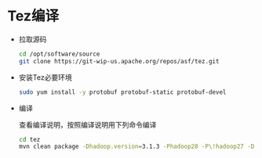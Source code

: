 # Tez编译

- 拉取源码

  ```bash
  cd /opt/software/source
  git clone https://git-wip-us.apache.org/repos/asf/tez.git
  ```

- 安装Tez必要环境

  ```bash
  sudo yum install -y protobuf protobuf-static protobuf-devel
  ```

- 编译

  查看编译说明，按照编译说明用下列命令编译

  ```bash
  cd tez
  mvn clean package -Dhadoop.version=3.1.3 -Phadoop28 -P\!hadoop27 -DskipTests -Dmaven.javadoc.skip=true
  ```

  